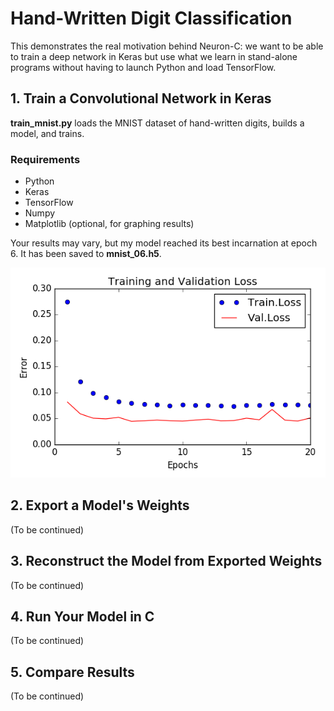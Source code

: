 # Hand-Written Digit Classification

This demonstrates the real motivation behind Neuron-C: we want to be able to train a deep network in Keras but use what we learn in stand-alone programs without having to launch Python and load TensorFlow.

## 1. Train a Convolutional Network in Keras

**train_mnist.py** loads the MNIST dataset of hand-written digits, builds a model, and trains. 

### Requirements
- Python
- Keras
- TensorFlow
- Numpy
- Matplotlib (optional, for graphing results)

Your results may vary, but my model reached its best incarnation at epoch 6. It has been saved to **mnist_06.h5**.

![Training and Validation Loss](https://github.com/EricCJoyce/Neuron-C/blob/master/examples/mnist/loss.png "Loss")

## 2. Export a Model's Weights

(To be continued)

## 3. Reconstruct the Model from Exported Weights

(To be continued)

## 4. Run Your Model in C

(To be continued)

## 5. Compare Results

(To be continued)
